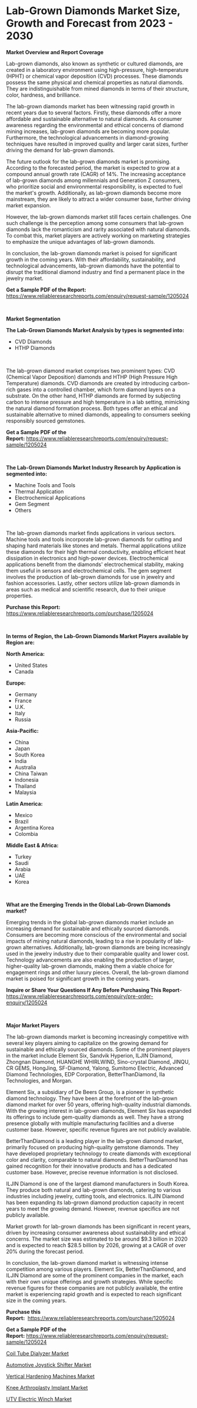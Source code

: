 <p><h1>Lab-Grown Diamonds Market Size, Growth and Forecast from 2023 - 2030</h1></p><p><strong>Market Overview and Report Coverage</strong></p>
<p><p>Lab-grown diamonds, also known as synthetic or cultured diamonds, are created in a laboratory environment using high-pressure, high-temperature (HPHT) or chemical vapor deposition (CVD) processes. These diamonds possess the same physical and chemical properties as natural diamonds. They are indistinguishable from mined diamonds in terms of their structure, color, hardness, and brilliance.</p><p>The lab-grown diamonds market has been witnessing rapid growth in recent years due to several factors. Firstly, these diamonds offer a more affordable and sustainable alternative to natural diamonds. As consumer awareness regarding the environmental and ethical concerns of diamond mining increases, lab-grown diamonds are becoming more popular. Furthermore, the technological advancements in diamond-growing techniques have resulted in improved quality and larger carat sizes, further driving the demand for lab-grown diamonds.</p><p>The future outlook for the lab-grown diamonds market is promising. According to the forecasted period, the market is expected to grow at a compound annual growth rate (CAGR) of 14%. The increasing acceptance of lab-grown diamonds among millennials and Generation Z consumers, who prioritize social and environmental responsibility, is expected to fuel the market's growth. Additionally, as lab-grown diamonds become more mainstream, they are likely to attract a wider consumer base, further driving market expansion.</p><p>However, the lab-grown diamonds market still faces certain challenges. One such challenge is the perception among some consumers that lab-grown diamonds lack the romanticism and rarity associated with natural diamonds. To combat this, market players are actively working on marketing strategies to emphasize the unique advantages of lab-grown diamonds.</p><p>In conclusion, the lab-grown diamonds market is poised for significant growth in the coming years. With their affordability, sustainability, and technological advancements, lab-grown diamonds have the potential to disrupt the traditional diamond industry and find a permanent place in the jewelry market.</p></p>
<p><strong>Get a Sample PDF of the Report:</strong> <a href="https://www.reliableresearchreports.com/enquiry/request-sample/1205024">https://www.reliableresearchreports.com/enquiry/request-sample/1205024</a></p>
<p>&nbsp;</p>
<p><strong>Market Segmentation</strong></p>
<p><strong>The Lab-Grown Diamonds Market Analysis by types is segmented into:</strong></p>
<p><ul><li>CVD Diamonds</li><li>HTHP Diamonds</li></ul></p>
<p>&nbsp;</p>
<p><p>The lab-grown diamond market comprises two prominent types: CVD (Chemical Vapor Deposition) diamonds and HTHP (High Pressure High Temperature) diamonds. CVD diamonds are created by introducing carbon-rich gases into a controlled chamber, which form diamond layers on a substrate. On the other hand, HTHP diamonds are formed by subjecting carbon to intense pressure and high temperature in a lab setting, mimicking the natural diamond formation process. Both types offer an ethical and sustainable alternative to mined diamonds, appealing to consumers seeking responsibly sourced gemstones.</p></p>
<p><strong>Get a Sample PDF of the Report:</strong>&nbsp;<a href="https://www.reliableresearchreports.com/enquiry/request-sample/1205024">https://www.reliableresearchreports.com/enquiry/request-sample/1205024</a></p>
<p>&nbsp;</p>
<p><strong>The Lab-Grown Diamonds Market Industry Research by Application is segmented into:</strong></p>
<p><ul><li>Machine Tools and Tools</li><li>Thermal Application</li><li>Electrochemical Applications</li><li>Gem Segment</li><li>Others</li></ul></p>
<p>&nbsp;</p>
<p><p>The lab-grown diamonds market finds applications in various sectors. Machine tools and tools incorporate lab-grown diamonds for cutting and shaping hard materials like stones and metals. Thermal applications utilize these diamonds for their high thermal conductivity, enabling efficient heat dissipation in electronics and high-power devices. Electrochemical applications benefit from the diamonds' electrochemical stability, making them useful in sensors and electrochemical cells. The gem segment involves the production of lab-grown diamonds for use in jewelry and fashion accessories. Lastly, other sectors utilize lab-grown diamonds in areas such as medical and scientific research, due to their unique properties.</p></p>
<p><strong>Purchase this Report:</strong>&nbsp; <a href="https://www.reliableresearchreports.com/purchase/1205024">https://www.reliableresearchreports.com/purchase/1205024</a></p>
<p>&nbsp;</p>
<p><strong>In terms of Region, the Lab-Grown Diamonds Market Players available by Region are:</strong></p>
<p>
    <p> <strong> North America: </strong>
        <ul>
            <li>United States</li>
            <li>Canada</li>
        </ul>
        </p> 
    <p> <strong> Europe: </strong>
        <ul>
            <li>Germany</li>
            <li>France</li>
            <li>U.K.</li>
            <li>Italy</li>
            <li>Russia</li>
        </ul>
        </p> 
    <p> <strong> Asia-Pacific: </strong>
        <ul>
            <li>China</li>
            <li>Japan</li>
            <li>South Korea</li>
            <li>India</li>
            <li>Australia</li>
            <li>China Taiwan</li>
            <li>Indonesia</li>
            <li>Thailand</li>
            <li>Malaysia</li>
        </ul>
        </p> 
    <p> <strong> Latin America: </strong>
        <ul>
            <li>Mexico</li>
            <li>Brazil</li>
            <li>Argentina Korea</li>
            <li>Colombia</li>
        </ul>
        </p> 
    <p> <strong> Middle East & Africa: </strong>
        <ul>
            <li>Turkey</li>
            <li>Saudi</li>
            <li>Arabia</li>
            <li>UAE</li>
            <li>Korea</li>
        </ul>
    </p>
    </p>
<p>&nbsp;</p>
<p><strong>What are the Emerging Trends in the Global Lab-Grown Diamonds market?</strong></p>
<p><p>Emerging trends in the global lab-grown diamonds market include an increasing demand for sustainable and ethically sourced diamonds. Consumers are becoming more conscious of the environmental and social impacts of mining natural diamonds, leading to a rise in popularity of lab-grown alternatives. Additionally, lab-grown diamonds are being increasingly used in the jewelry industry due to their comparable quality and lower cost. Technology advancements are also enabling the production of larger, higher-quality lab-grown diamonds, making them a viable choice for engagement rings and other luxury pieces. Overall, the lab-grown diamond market is poised for significant growth in the coming years.</p></p>
<p><strong>Inquire or Share Your Questions If Any Before Purchasing This Report</strong>- <a href="https://www.reliableresearchreports.com/enquiry/pre-order-enquiry/1205024">https://www.reliableresearchreports.com/enquiry/pre-order-enquiry/1205024</a></p>
<p>&nbsp;</p>
<p><strong>Major Market Players</strong></p>
<p><p>The lab-grown diamonds market is becoming increasingly competitive with several key players aiming to capitalize on the growing demand for sustainable and ethically sourced diamonds. Some of the prominent players in the market include Element Six, Sandvik Hyperion, ILJIN Diamond, Zhongnan Diamond, HUANGHE WHIRLWIND, Sino-crystal Diamond, JINQU, CR GEMS, HongJing, SF-Diamond, Yalong, Sumitomo Electric, Advanced Diamond Technologies, EDP Corporation, BetterThanDiamond, IIa Technologies, and Morgan.</p><p>Element Six, a subsidiary of De Beers Group, is a pioneer in synthetic diamond technology. They have been at the forefront of the lab-grown diamond market for over 50 years, offering high-quality industrial diamonds. With the growing interest in lab-grown diamonds, Element Six has expanded its offerings to include gem-quality diamonds as well. They have a strong presence globally with multiple manufacturing facilities and a diverse customer base. However, specific revenue figures are not publicly available.</p><p>BetterThanDiamond is a leading player in the lab-grown diamond market, primarily focused on producing high-quality gemstone diamonds. They have developed proprietary technology to create diamonds with exceptional color and clarity, comparable to natural diamonds. BetterThanDiamond has gained recognition for their innovative products and has a dedicated customer base. However, precise revenue information is not disclosed.</p><p>ILJIN Diamond is one of the largest diamond manufacturers in South Korea. They produce both natural and lab-grown diamonds, catering to various industries including jewelry, cutting tools, and electronics. ILJIN Diamond has been expanding its lab-grown diamond production capacity in recent years to meet the growing demand. However, revenue specifics are not publicly available.</p><p>Market growth for lab-grown diamonds has been significant in recent years, driven by increasing consumer awareness about sustainability and ethical concerns. The market size was estimated to be around $9.3 billion in 2020 and is expected to reach $28.5 billion by 2026, growing at a CAGR of over 20% during the forecast period.</p><p>In conclusion, the lab-grown diamond market is witnessing intense competition among various players. Element Six, BetterThanDiamond, and ILJIN Diamond are some of the prominent companies in the market, each with their own unique offerings and growth strategies. While specific revenue figures for these companies are not publicly available, the entire market is experiencing rapid growth and is expected to reach significant size in the coming years.</p></p>
<p><strong>Purchase this Report:</strong>&nbsp;&nbsp;<a href="https://www.reliableresearchreports.com/purchase/1205024">https://www.reliableresearchreports.com/purchase/1205024</a></p>
<p></p>
<p><strong>Get a Sample PDF of the Report:</strong>&nbsp;<a href="https://www.reliableresearchreports.com/enquiry/request-sample/1205024">https://www.reliableresearchreports.com/enquiry/request-sample/1205024</a></p>
<p><p><a href="https://www.linkedin.com/pulse/coil-tube-dialyzer-market-challenges-opportunities-growth/">Coil Tube Dialyzer Market</a></p><p><a href="https://medium.com/@deniseharvey70/automotive-joystick-shifter-market-analysis-its-cagr-market-segmentation-and-global-industry-d18328fede6c">Automotive Joystick Shifter Market</a></p><p><a href="https://www.linkedin.com/pulse/vertical-hardening-machines-market-size-share-amp-trends-analysis/">Vertical Hardening Machines Market</a></p><p><a href="https://medium.com/@christinascott1938/decoding-knee-arthroplasty-implant-market-metrics-market-share-trends-and-growth-patterns-4deeda67fe82">Knee Arthroplasty Implant Market</a></p><p><a href="https://www.linkedin.com/pulse/utv-electric-winch-market-insights-players-forecast-till/">UTV Electric Winch Market</a></p></p>